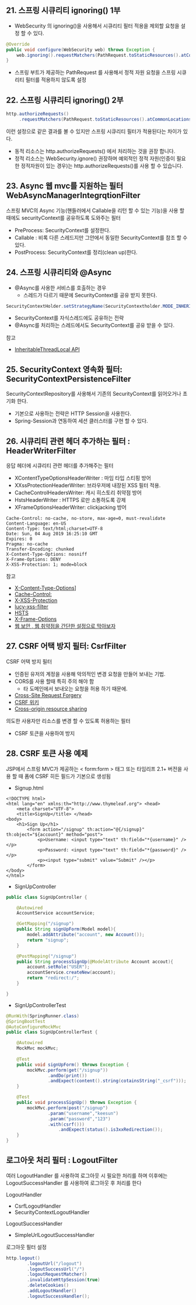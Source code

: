 ## 21. 스프링 시큐리티 ignoring() 1부 
- WebSecurity 의 ignoring()을 사용해서 시큐리티 필터 적용을 제외할 요청을 설정 할 수 있다.
~~~java
@Override
public void configure(WebSecurity web) throws Exception {
    web.ignoring().requestMatchers(PathRequest.toStaticResources().atCommonLocations());
}
~~~
- 스프링 부트가 제공하는 PathRequest 를 사용해서 정적 자원 요청을 스프링 시큐리티 필터를 적용하지 않도록 설정

## 22. 스프링 시큐리티 ignoring() 2부
~~~java
http.authorizeRequests()
     .requestMatchers(PathRequest.toStaticResources().atCommonLocations()).permitAll()
~~~
이런 설정으로 같은 결과를 볼 수 있지만 스프링 시큐리티 필터가 적용된다는 차이가 있다.
- 동적 리소스는 http.authorizeRequests() 에서 처리하는 것을 권장 합니다.
- 정적 리소스는 WebSecurity.ignore() 권장하며 예외적인 정적 자원(인증이 필요한 정적자원이 있는 경우)는
    http.authorizeRequests()를 사용 할 수 있습니다.

## 23. Async 웹 mvc를 지원하는 필터 WebAsyncManagerIntegrqtionFilter
스프링 MVC의 Async 기능(핸들러에서 Callable을 리턴 할 수 있는 기능)을 사용 할 때에도 securityContext를 공유하도록 도와주는 필터
- PreProcess: SecurityContext를 설정한다.
- Callable : 비록 다른 스레드지만 그안에서 동일한 SecurityContext를 참조 할 수 있다.
- PostProcess: SecurityContext를 정리(clean up)한다.

## 24. 스프링 시큐리티와 @Async
- @Async를 사용한 서비스를 호출하는 경우
    - 스레드가 다르기 때문에 SecurityContext를 공유 받지 못한다.
~~~java
SecurityContextHolder.setStrategyName(SecurityContextholder.MODE_INHERITABLETHREADLOCAL);
~~~
- SecurityContext를 자식스레드에도 공유하는 전략
- @Async를 처리하는 스레드에서도 SecurityContext를 공유 받을 수 있다.

참고
- [InheritableThreadLocal API](https://docs.oracle.com/javase/7/docs/api/java/lang/InheritableThreadLocal.html)

## 25. SecurityContext 영속화 필터: SecurityContextPersistenceFilter
SecurityContextRepository를 사용해서 기존의 SecurityContext를 읽어오거나 초기화 한다.
- 기본으로 사용하는 전략은 HTTP Session을 사용한다.
- Spring-Session과 연동하여 세션 클러스터를 구현 할 수 있다.

## 26. 시큐리티 관련 헤더 추가하는 필터 : HeaderWriterFilter
응답 헤더에 시큐리티 관련 헤더를 추가해주는 필터
- XContentTypeOptionsHeaderWriter : 마임 타입 스티핑 방어
- XXssProtectionHeaderWriter: 브라우저에 내장된 XSS 필터 적용.
- CacheControlHeadersWriter: 캐시 히스토리 취약점 방어
- HstsHeaderWriter : HTTPS 로만 소통하도록 강제
- XFrameOptionsHeaderWriter: clickjacking 방어

~~~
Cache-Control: no-cache, no-store, max-age=0, must-revalidate
Content-Language: en-US 
Content-Type: text/html;charset=UTF-8 
Date: Sun, 04 Aug 2019 16:25:10 GMT
Expires: 0
Pragma: no-cache
Transfer-Encoding: chunked
X-Content-Type-Options: nosniff
X-Frame-Options: DENY
X-XSS-Protection: 1; mode=block
~~~

참고 
- [X-Content-Type-Options](https://developer.mozilla.org/en-US/docs/Web/HTTP/Headers/X-Content-Type-Options)]
- [Cache-Control:](https://www.owasp.org/index.php/Testing_for_Browser_cache_weakness_(OTG-AUTHN-006))
- [X-XSS-Protection](https://developer.mozilla.org/en-US/docs/Web/HTTP/Headers/X-XSS-Protection)
- [lucy-xss-filter](https://github.com/naver/lucy-xss-filter)
- [HSTS](https://cheatsheetseries.owasp.org/cheatsheets/HTTP_Strict_Transport_Security_Cheat_Sheet.html)
- [X-Frame-Options](https://developer.mozilla.org/en-US/docs/Web/HTTP/Headers/X-Frame-Options)
- [웹 보안 , 웹 취약점을 간단한 설정으로 막아보자](https://cyberx.tistory.com/171)

## 27. CSRF 어택 방지 필터: CsrfFilter
CSRF 어택 방지 필터
- 인증된 유저의 계정을 사용해 악의적인 변경 요청을 만들어 보내는 기법.
- CORS를 사용 할때 특히 주의 해야 함
    - 타 도메인에서 보내오는 요청을 허용 하기 때문에.
- [Cross-Site Request Forgery ](https://www.owasp.org/index.php/Cross-Site_Request_Forgery_(CSRF))
- [CSRF 위키](https://namu.wiki/w/CSRF)
- [Cross-origin resource sharing](https://en.wikipedia.org/wiki/Cross-origin_resource_sharing)

의도한 사용자만 리소스를 변경 할 수 있도록 허용하는 필터
- CSRF 토큰을 사용하여 방지

## 28. CSRF 토큰 사용 예제
JSP에서 스프링 MVC가 제공하는 < form:form > 태그 또는 타임리프 2.1+ 버전을 사용 할 때 폼에 CSRF 히든 필드가 기본으로 생성됨

- Signup.html
~~~
<!DOCTYPE html>
<html lang="en" xmlns:th="http://www.thymeleaf.org"> <head>
    <meta charset="UTF-8">
    <title>SignUp</title> </head>
<body>
    <h1>Sign Up</h1>
        <form action="/signup" th:action="@{/signup}" th:object="${account}" method="post">
            <p>Username: <input type="text" th:field="*{username}" /></p> 
            <p>Password: <input type="text" th:field="*{password}" /></p> 
            <p><input type="submit" value="Submit" /></p>
        </form> 
</body>
</html>
~~~

- SignUpController
~~~java
public class SignUpController {

    @Autowired
    AccountService accountService;

    @GetMapping("/signup")
    public String signUpForm(Model model){
        model.addAttribute("account", new Account());
        return "signup";
    }

    @PostMapping("/signup")
    public String processSignUp(@ModelAttribute Account accout){
        account.setRole("USER");
        accountService.createNew(account);
        return "redirect:/";
    }

}
~~~ 

- SignUpControllerTest
~~~java
@RunWith(SpringRunner.class)
@SpringBootTest
@AutoConfigureMockMvc
public class SignUpControllerTest {

    @Autowired
    MockMvc mockMvc;
    
    @Test
    public void signUpForm() throws Exception {
        mockMvc.perform(get("/signup"))
                .andDo(print())
                .andExpect(content().string(cotainsString("_csrf")));
    }

    @Test
    public void processSignUp() throws Exception {
        mockMvc.perform(post("/signup")
                .param("username","keesun")
                .param("password","123")
                .with(csrf()))
                    .andExpect(status().is3xxRedirection());
    }
}
~~~ 

## 로그아웃 처리 필터 : LogoutFilter
여러 LogoutHandler 를 사용하여 로그아웃 시 필요한 처리를 하며 이후에는 LogoutSuccessHandler 를 사용하여 로그아웃 후 처리를 한다

LogoutHandler
- CsrfLogoutHandler
- SecurityContextLogoutHandler

LogoutSuccessHandler
- SimpleUrlLogoutSuccessHandler

로그아웃 필터 설정
~~~java
http.logout()
        .logoutUrl("/logout")
        .logoutSuccessUrl("/")
        .logoutRequestMatcher()
        .invalidateHttpSession(true)
        .deleteCookies()
        .addLogoutHandler()
        .logoutSuccessHandler();
~~~


